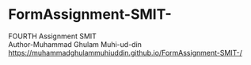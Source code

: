 # FormAssignment-SMIT-
FOURTH Assignment SMIT
<br/>
Author-Muhammad Ghulam Muhi-ud-din
<br/>
https://muhammadghulammuhiuddin.github.io/FormAssignment-SMIT-/
